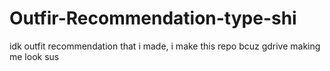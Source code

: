 # Outfir-Recommendation-type-shi
idk outfit recommendation that i made, i make this repo bcuz gdrive making me look sus
